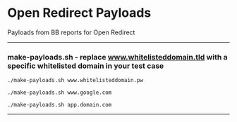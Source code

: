 # Open Redirect Payloads
Payloads from BB reports for Open Redirect

***

### make-payloads.sh - replace www.whitelisteddomain.tld with a specific whitelisted domain in your test case

```
./make-payloads.sh www.whitelisteddomain.pw

./make-payloads.sh www.google.com

./make-payloads.sh app.domain.com
```

***
